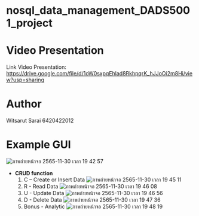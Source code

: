 # nosql_data_management_DADS5001_project

# Video Presentation
Link Video Presentation: https://drive.google.com/file/d/1oW0sxpqEhlad8RkhpqrK_hJJoOi2m8Hi/view?usp=sharing
# Author
Witsarut Sarai 6420422012

# Example GUI
![ภาพถ่ายหน้าจอ 2565-11-30 เวลา 19 42 57](https://user-images.githubusercontent.com/40913355/204799489-dccb20ae-f88c-4651-8835-54e85f150498.png)


* **CRUD function**
  1. C – Create or Insert Data
  ![ภาพถ่ายหน้าจอ 2565-11-30 เวลา 19 45 11](https://user-images.githubusercontent.com/40913355/204799760-12a7221c-bbaa-46a2-bb66-46ba007fcb77.png)
  2. R - Read Data
  ![ภาพถ่ายหน้าจอ 2565-11-30 เวลา 19 46 08](https://user-images.githubusercontent.com/40913355/204799960-f79dee88-b7a8-408c-a038-bcffec8626f8.png)
  3. U - Update Data
  ![ภาพถ่ายหน้าจอ 2565-11-30 เวลา 19 46 56](https://user-images.githubusercontent.com/40913355/204800099-b4467b3a-11ec-47d9-882a-eb8a00bb8955.png)
  4. D - Delete Data
  ![ภาพถ่ายหน้าจอ 2565-11-30 เวลา 19 47 36](https://user-images.githubusercontent.com/40913355/204800217-adebbd2c-f730-4c3c-818a-3f18c304badd.png)
  5. Bonus - Analytic
  ![ภาพถ่ายหน้าจอ 2565-11-30 เวลา 19 48 19](https://user-images.githubusercontent.com/40913355/204800360-c3ae3403-206a-42c0-b64d-38959023020d.png)
